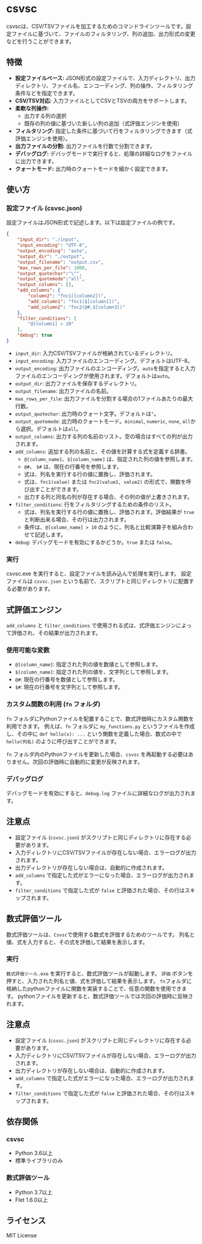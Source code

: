 # csvsc

csvscは、CSV/TSVファイルを加工するためのコマンドラインツールです。設定ファイルに基づいて、ファイルのフィルタリング、列の追加、出力形式の変更などを行うことができます。

## 特徴

-   **設定ファイルベース:** JSON形式の設定ファイルで、入力ディレクトリ、出力ディレクトリ、ファイル名、エンコーディング、列の操作、フィルタリング条件などを指定できます。
-   **CSV/TSV対応:** 入力ファイルとしてCSVとTSVの両方をサポートします。
-   **柔軟な列操作:**
    -   出力する列の選択
    -   既存の列の値に基づいた新しい列の追加（式評価エンジンを使用）
-   **フィルタリング:** 指定した条件に基づいて行をフィルタリングできます（式評価エンジンを使用）。
-   **出力ファイルの分割:** 出力ファイルを行数で分割できます。
-   **デバッグログ:** デバッグモードで実行すると、処理の詳細なログをファイルに出力できます。
-   **クォートモード:** 出力時のクォートモードを細かく設定できます。

## 使い方

### 設定ファイル (csvsc.json)

設定ファイルはJSON形式で記述します。以下は設定ファイルの例です。

```json:csvsc.json
{
    "input_dir": "./input",
    "input_encoding": "UTF-8",
    "output_encoding": "auto",
    "output_dir": "./output",
    "output_filename": "output.csv",
    "max_rows_per_file": 1000,
    "output_quotechar":"\"",
    "output_quotemode":"all",
    "output_columns": [],
    "add_columns": {
        "column2": "fnc1([column2])",
        "add_column1": "fnc1($[column1])",
        "add_column2": "fnc2(@#,$[column3])"
    },
    "filter_conditions": [
        "@[column1] > 10"
    ],
    "debug": true
}
```
-   `input_dir`: 入力CSV/TSVファイルが格納されているディレクトリ。
-   `input_encoding`: 入力ファイルのエンコーディング。デフォルトはUTF-8。
-   `output_encoding`: 出力ファイルのエンコーディング。`auto`を指定すると入力ファイルのエンコーディングが使用されます。デフォルトは`auto`。
-   `output_dir`: 出力ファイルを保存するディレクトリ。
-   `output_filename`: 出力ファイルの名前。
-   `max_rows_per_file`: 出力ファイルを分割する場合の1ファイルあたりの最大行数。
-   `output_quotechar`: 出力時のクォート文字。デフォルトは`"`。
-   `output_quotemode`: 出力時のクォートモード。`minimal`, `numeric`, `none`, `all`から選択。デフォルトは`all`。
-   `output_columns`: 出力する列の名前のリスト。空の場合はすべての列が出力されます。
-   `add_columns`: 追加する列の名前と、その値を計算する式を定義する辞書。
    -   `@[column_name]`、`$[column_name]` は、指定された列の値を参照します。
    -   `@#`、 `$#` は、現在の行番号を参照します。
    -   式は、列名を実行する行の値に置換し、評価されます。
    -   式は、`fnc1(value)` または `fnc2(value1, value2)` の形式で、関数を呼び出すことができます。
    -   出力する列と同名の列が存在する場合、その列の値が上書きされます。
-   `filter_conditions`: 行をフィルタリングするための条件のリスト。
    -   式は、列名を実行する行の値に置換し、評価されます。評価結果が `true` と判断出来る場合、その行は出力されます。
    -   条件は、`@[column_name] > 10` のように、列名と比較演算子を組み合わせて記述します。
-   `debug`: デバッグモードを有効にするかどうか。`true` または `false`。

### 実行

csvsc.exe を実行すると、設定ファイルを読み込んで処理を実行します。
設定ファイルは `csvsc.json` という名前で、スクリプトと同じディレクトリに配置する必要があります。

## 式評価エンジン

`add_columns` と `filter_conditions` で使用される式は、式評価エンジンによって評価され、その結果が出力されます。

### 使用可能な変数

-   `@[column_name]`: 指定された列の値を数値として参照します。
-   `$[column_name]`: 指定された列の値を、文字列として参照します。
-   `@#`: 現在の行番号を数値として参照します。
-   `$#`: 現在の行番号を文字列として参照します。

### カスタム関数の利用 (`fn` フォルダ)

`fn` フォルダにPythonファイルを配置することで、数式評価時にカスタム関数を利用できます。
例えば、`fn` フォルダに `my_functions.py` というファイルを作成し、その中に `def hello(x): ...` という関数を定義した場合、数式の中で `hello(列名)` のように呼び出すことができます。

`fn` フォルダ内のPythonファイルを更新した場合、`csvsc` を再起動する必要はありません。次回の評価時に自動的に変更が反映されます。

### デバッグログ

デバッグモードを有効にすると、`debug.log` ファイルに詳細なログが出力されます。


## 注意点

-   設定ファイル (`csvsc.json`) がスクリプトと同じディレクトリに存在する必要があります。
-   入力ディレクトリにCSV/TSVファイルが存在しない場合、エラーログが出力されます。
-   出力ディレクトリが存在しない場合は、自動的に作成されます。
-   `add_columns` で指定した式がエラーになった場合、エラーログが出力されます。
-   `filter_conditions` で指定した式が `false` と評価された場合、その行はスキップされます。

## 数式評価ツール

数式評価ツールは、`Csvsc`で使用する数式を評価するためのツールです。
列名と値、式を入力すると、その式を評価して結果を表示します。

### 実行

`数式評価ツール.exe` を実行すると、数式評価ツールが起動します。
`評価` ボタンを押すと、入力された列名と値、式を評価して結果を表示します。
`fn`フォルダに格納したpythonファイルに関数を実装することで、任意の関数を使用できます。
pythonファイルを更新すると、数式評価ツールでは次回の評価時に反映されます。


## 注意点

-   設定ファイル (`csvsc.json`) がスクリプトと同じディレクトリに存在する必要があります。
-   入力ディレクトリにCSV/TSVファイルが存在しない場合、エラーログが出力されます。
-   出力ディレクトリが存在しない場合は、自動的に作成されます。
-   `add_columns` で指定した式がエラーになった場合、エラーログが出力されます。
-   `filter_conditions` で指定した式が `false` と評価された場合、その行はスキップされます。

## 依存関係

### csvsc
-   Python 3.6以上
-   標準ライブラリのみ

### 数式評価ツール
-   Python 3.7以上
-   Flet 1.6.0以上

## ライセンス

MIT License